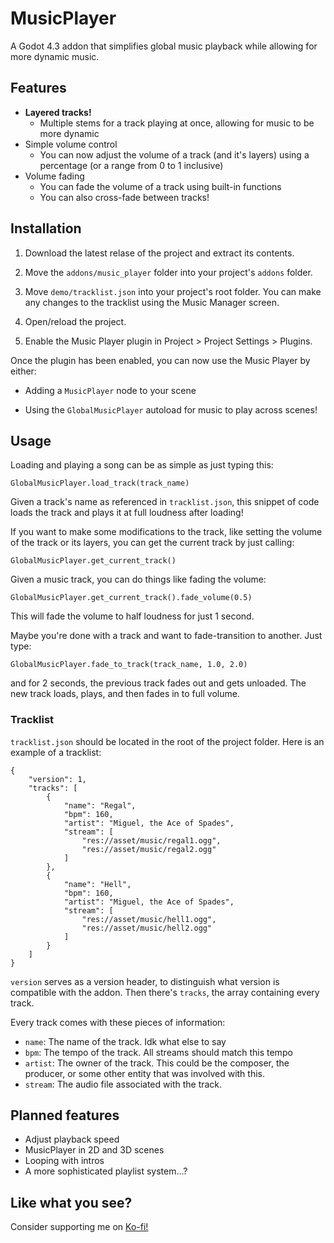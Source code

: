 # MusicPlayer

A Godot 4.3 addon that simplifies global music playback while allowing for more dynamic music.

## Features

- **Layered tracks!**
  - Multiple stems for a track playing at once, allowing for music to be more dynamic
- Simple volume control
  - You can now adjust the volume of a track (and it's layers) using a percentage (or a range from 0 to 1 inclusive)
- Volume fading
  - You can fade the volume of a track using built-in functions
  - You can also cross-fade between tracks!

## Installation

1. Download the latest relase of the project and extract its contents.

2. Move the `addons/music_player` folder into your project's `addons` folder.

3. Move `demo/tracklist.json` into your project's root folder. You can make any changes to the tracklist using the Music Manager screen.

4. Open/reload the project.

5. Enable the Music Player plugin in Project > Project Settings > Plugins.

Once the plugin has been enabled, you can now use the Music Player by either:

- Adding a `MusicPlayer` node to your scene

- Using the `GlobalMusicPlayer` autoload for music to play across scenes!

## Usage

Loading and playing a song can be as simple as just typing this:

	GlobalMusicPlayer.load_track(track_name)

Given a track's name as referenced in `tracklist.json`, this snippet of code loads the track and plays it at full loudness after loading!

If you want to make some modifications to the track, like setting the volume of the track or its layers, you can get the current track by just calling:

	GlobalMusicPlayer.get_current_track()

Given a music track, you can do things like fading the volume:

	GlobalMusicPlayer.get_current_track().fade_volume(0.5)

This will fade the volume to half loudness for just 1 second.

Maybe you're done with a track and want to fade-transition to another. Just type:

	GlobalMusicPlayer.fade_to_track(track_name, 1.0, 2.0)

and for 2 seconds, the previous track fades out and gets unloaded. The new track loads, plays, and then fades in to full volume.

### Tracklist

`tracklist.json` should be located in the root of the project folder. Here is an example of a tracklist:

	{
		"version": 1,
		"tracks": [
			{
				"name": "Regal",
				"bpm": 160,
				"artist": "Miguel, the Ace of Spades",
				"stream": [
					"res://asset/music/regal1.ogg",
					"res://asset/music/regal2.ogg"
				]
			},
			{
				"name": "Hell",
				"bpm": 160,
				"artist": "Miguel, the Ace of Spades",
				"stream": [
					"res://asset/music/hell1.ogg",
					"res://asset/music/hell2.ogg"
				]
			}
		]
	}

`version` serves as a version header, to distinguish what version is compatible with the addon. Then there's `tracks`, the array containing every track.

Every track comes with these pieces of information:

- `name`: The name of the track. Idk what else to say
- `bpm`: The tempo of the track. All streams should match this tempo
- `artist`: The owner of the track. This could be the composer, the producer, or some other entity that was involved with this.
- `stream`: The audio file associated with the track.

## Planned features

- Adjust playback speed
- MusicPlayer in 2D and 3D scenes
- Looping with intros
- A more sophisticated playlist system...?

## Like what you see?

Consider supporting me on [Ko-fi!](https://ko-fi.com/miguelisreal2401)
